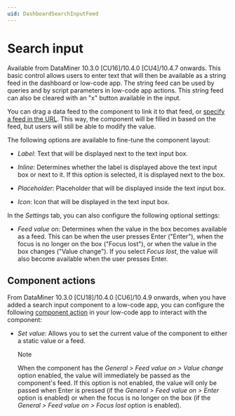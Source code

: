 ```yaml
---
uid: DashboardSearchInputFeed
---
```


# Search input

Available from DataMiner 10.3.0 [CU16]/10.4.0 [CU4]/10.4.7 onwards<!--  RN 39555 -->. This basic control allows users to enter text that will then be available as a string feed in the dashboard or low-code app. The string feed can be used by queries and by script parameters in low-code app actions. This string feed can also be cleared with an "x" button available in the input.

You can drag a data feed to the component to link it to that feed, or [specify a feed in the URL](xref:Specifying_data_input_in_a_dashboard_URL). This way, the component will be filled in based on the feed, but users will still be able to modify the value.

The following options are available to fine-tune the component layout:

- *Label*: Text that will be displayed next to the text input box.

- *Inline*: Determines whether the label is displayed above the text input box or next to it. If this option is selected, it is displayed next to the box.

- *Placeholder*: Placeholder that will be displayed inside the text input box.

- *Icon*: Icon that will be displayed in the text input box.

In the *Settings* tab, you can also configure the following optional settings:

- *Feed value on*: Determines when the value in the box becomes available as a feed. This can be when the user presses Enter ("Enter"), when the focus is no longer on the box ("Focus lost"), or when the value in the box changes ("Value change"). If you select *Focus lost*, the value will also become available when the user presses Enter.

## Component actions

From DataMiner 10.3.0 [CU18]/10.4.0 [CU6]/10.4.9 onwards<!--RN 40252-->, when you have added a search input component to a low-code app, you can configure the following [component action](xref:LowCodeApps_event_config#executing-a-component-action) in your low-code app to interact with the component:

- *Set value*: Allows you to set the current value of the component to either a static value or a feed.

  > [!NOTE]
  > When the component has the *General > Feed value on > Value change* option enabled, the value will immediately be passed as the component's feed. If this option is not enabled, the value will only be passed when Enter is pressed (if the *General > Feed value on > Enter* option is enabled) or when the focus is no longer on the box (if the *General > Feed value on > Focus lost* option is enabled).
